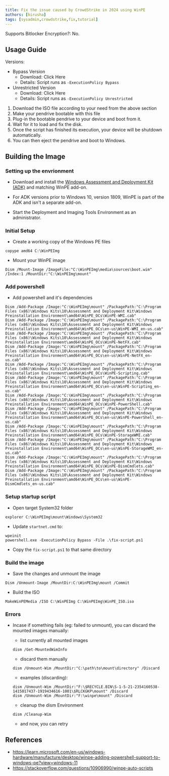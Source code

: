 ```yaml
---
title: Fix the issue caused by CrowdStrike in 2024 using WinPE
authors: [hirusha]
tags: [sysadmin,crowdstrike,fix,tutorial]
---
```


Supports Bitlocker Encryption?: No.

## Usage Guide

Versions:

- Bypass Version
  - Download: Click Here
  - Details: Script runs as `-ExecutionPolicy Bypass`
- Unrestricted Version
  - Download: Click Here
  - Details: Script runs as `-ExecutionPolicy Unrestricted`

1. Download the ISO file according to your need from the above section
2. Make your pendrive bootable with this file
3. Plug-in the bootable pendrive to your device and boot from it.
4. Wait for it to load and fix the disk.
5. Once the script has finished its execution, your device will be shutdown automatically.
6. You can then eject the pendrive and boot to Windows.

## Building the Image

### Setting up the envrionment

- Download and install the [Windows Assessment and Deployment Kit (ADK)](https://learn.microsoft.com/en-us/windows-hardware/get-started/adk-install) and matching WinPE add-on.

- For ADK versions prior to Windows 10, version 1809, WinPE is part of the ADK and isn't a separate add-on.

- Start the Deployment and Imaging Tools Environment as an administrator.

### Initial Setup

- Create a working copy of the Windows PE files

```
copype amd64 C:\WinPEImg
```

- Mount your WinPE image

```
Dism /Mount-Image /ImageFile:"C:\WinPEImg\media\sources\boot.wim" /Index:1 /MountDir:"C:\WinPEImg\mount"
```

### Add powershell

- Add powershell and it's dependencies

```
Dism /Add-Package /Image:"C:\WinPEImg\mount" /PackagePath:"C:\Program Files (x86)\Windows Kits\10\Assessment and Deployment Kit\Windows Preinstallation Environment\amd64\WinPE_OCs\WinPE-WMI.cab"
Dism /Add-Package /Image:"C:\WinPEImg\mount" /PackagePath:"C:\Program Files (x86)\Windows Kits\10\Assessment and Deployment Kit\Windows Preinstallation Environment\amd64\WinPE_OCs\en-us\WinPE-WMI_en-us.cab"
Dism /Add-Package /Image:"C:\WinPEImg\mount" /PackagePath:"C:\Program Files (x86)\Windows Kits\10\Assessment and Deployment Kit\Windows Preinstallation Environment\amd64\WinPE_OCs\WinPE-NetFX.cab"
Dism /Add-Package /Image:"C:\WinPEImg\mount" /PackagePath:"C:\Program Files (x86)\Windows Kits\10\Assessment and Deployment Kit\Windows Preinstallation Environment\amd64\WinPE_OCs\en-us\WinPE-NetFX_en-us.cab"
Dism /Add-Package /Image:"C:\WinPEImg\mount" /PackagePath:"C:\Program Files (x86)\Windows Kits\10\Assessment and Deployment Kit\Windows Preinstallation Environment\amd64\WinPE_OCs\WinPE-Scripting.cab"
Dism /Add-Package /Image:"C:\WinPEImg\mount" /PackagePath:"C:\Program Files (x86)\Windows Kits\10\Assessment and Deployment Kit\Windows Preinstallation Environment\amd64\WinPE_OCs\en-us\WinPE-Scripting_en-us.cab"
Dism /Add-Package /Image:"C:\WinPEImg\mount" /PackagePath:"C:\Program Files (x86)\Windows Kits\10\Assessment and Deployment Kit\Windows Preinstallation Environment\amd64\WinPE_OCs\WinPE-PowerShell.cab"
Dism /Add-Package /Image:"C:\WinPEImg\mount" /PackagePath:"C:\Program Files (x86)\Windows Kits\10\Assessment and Deployment Kit\Windows Preinstallation Environment\amd64\WinPE_OCs\en-us\WinPE-PowerShell_en-us.cab"
Dism /Add-Package /Image:"C:\WinPEImg\mount" /PackagePath:"C:\Program Files (x86)\Windows Kits\10\Assessment and Deployment Kit\Windows Preinstallation Environment\amd64\WinPE_OCs\WinPE-StorageWMI.cab"
Dism /Add-Package /Image:"C:\WinPEImg\mount" /PackagePath:"C:\Program Files (x86)\Windows Kits\10\Assessment and Deployment Kit\Windows Preinstallation Environment\amd64\WinPE_OCs\en-us\WinPE-StorageWMI_en-us.cab"
Dism /Add-Package /Image:"C:\WinPEImg\mount" /PackagePath:"C:\Program Files (x86)\Windows Kits\10\Assessment and Deployment Kit\Windows Preinstallation Environment\amd64\WinPE_OCs\WinPE-DismCmdlets.cab"
Dism /Add-Package /Image:"C:\WinPEImg\mount" /PackagePath:"C:\Program Files (x86)\Windows Kits\10\Assessment and Deployment Kit\Windows Preinstallation Environment\amd64\WinPE_OCs\en-us\WinPE-DismCmdlets_en-us.cab"
```

### Setup startup script

- Open target System32 folder

```
explorer C:\WinPEImg\mount\Windows\System32
```

- Update `startnet.cmd` to:

```
wpeinit
powershell.exe -ExecutionPolicy Bypass -File .\fix-script.ps1
```

- Copy the `fix-script.ps1` to that same directory

### Build the image

- Save the changes and unmount the image

```
Dism /Unmount-Image /MountDir:C:\WinPEImg\mount /Commit
```

- Build the ISO

```
MakeWinPEMedia /ISO C:\WinPEImg C:\WinPEImg\WinPE_ISO.iso
```

### Errors

- Incase if something fails (eg: failed to unmount), you can discard the mounted images manually:

  - list currently all mounted images

  ```
  dism /Get-MountedWimInfo
  ```

  - discard them manually

  ```
  dism /Unmount-Wim /MountDir:"C:\path\to\mount\directory" /Discard
  ```

  - examples (discarding):

  ```
  dism /Unmount-Wim /MountDir:"F:\$RECYCLE.BIN\S-1-5-21-2354160538-1415017437-1919434616-1001\$RLCKGKP\mount" /Discard
  dism /Unmount-Wim /MountDir:"F:\winpe\mount" /Discard
  ```

  - cleanup the dism Environment

  ```
  dism /Cleanup-Wim
  ```

  - and now, you can retry

## References

- https://learn.microsoft.com/en-us/windows-hardware/manufacture/desktop/winpe-adding-powershell-support-to-windows-pe?view=windows-11
- https://stackoverflow.com/questions/10906990/winpe-auto-scripts

